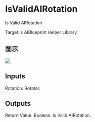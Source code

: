 # IsValidAIRotation

Is Valid AIRotation

Target is AIBlueprint Helper Library

## 图示

![]($-20221218-17465053.png)

## Inputs

Rotation: Rotator.  

## Outputs

Return Value: Boolean. Is Valid AIRotation.

